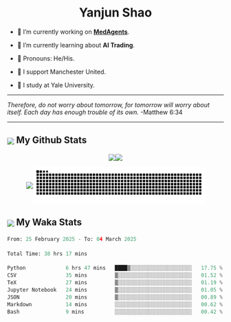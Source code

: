 

<h1 align="center">Yanjun Shao</h1>

- 🐒 I’m currently working on **[MedAgents](https://github.com/gersteinlab/MedAgents)**.

- 🦧 I’m currently learning about **AI Trading**.

- 🦍 Pronouns: He/His.

- 👹 I support Manchester United.

- 🐶 I study at Yale University.

---

<i> Therefore, do not worry about tomorrow, for tomorrow will worry about itself. Each day has enough trouble of its own. </i> -Matthew 6:34

---

<h2><img src="https://emojis.slackmojis.com/emojis/images/1579216111/7550/pikachu_wave.gif?1579216111" align="center" width="28" /> My Github Stats</h2>

<p align="center"><img align="center" src = "https://github-readme-stats.vercel.app/api?username=super-dainiu&show_icons=true&count_private=true&theme=tokyonight&hide=issues&line_height=30" width="400px"><img align="center" src = "https://github-readme-streak-stats.herokuapp.com/?user=super-dainiu&theme=tokyonight" width="400px"></p>

<p align="center"><img align="center" width="400px" src="https://github-readme-stats.vercel.app/api/top-langs/?username=super-dainiu&layout=compact&theme=tokyonight&hide=html,tex,jupyter%20notebook"><img align="center" width="400px" src="https://github.com/super-dainiu/super-dainiu/blob/output/github-contribution-grid-snake.svg"></p>

<h2><img src="https://emojis.slackmojis.com/emojis/images/1579216111/7550/pikachu_wave.gif?1579216111" align="center" width="28" /> My Waka Stats</h2>

<!--START_SECTION:waka-->

```python
From: 25 February 2025 - To: 04 March 2025

Total Time: 38 hrs 17 mins

Python             6 hrs 47 mins   ████▒░░░░░░░░░░░░░░░░░░░░   17.75 %
CSV                35 mins         ▒░░░░░░░░░░░░░░░░░░░░░░░░   01.52 %
TeX                27 mins         ▒░░░░░░░░░░░░░░░░░░░░░░░░   01.19 %
Jupyter Notebook   24 mins         ▒░░░░░░░░░░░░░░░░░░░░░░░░   01.05 %
JSON               20 mins         ▒░░░░░░░░░░░░░░░░░░░░░░░░   00.89 %
Markdown           14 mins         ░░░░░░░░░░░░░░░░░░░░░░░░░   00.62 %
Bash               9 mins          ░░░░░░░░░░░░░░░░░░░░░░░░░   00.42 %
```

<!--END_SECTION:waka-->
